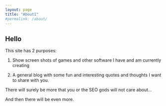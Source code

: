 ```yaml
---
layout: page
title: "About1"
#permalink: /about/
---
```



## Hello 

This site has 2 purposes:

1. Show screen shots of games and other software I have and am currently creating 

2. A general blog with some fun and interesting quotes and thoughts I want to share with you.

There will surely be more that you or the SEO gods will not care about...

And then there will be even more.
